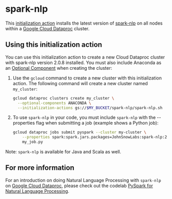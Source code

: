 # spark-nlp

This [initialization action](https://cloud.google.com/dataproc/init-actions) installs the latest version of [spark-nlp](https://github.com/JohnSnowLabs/spark-nlp)
on all nodes within a [Google Cloud Dataproc](https://cloud.google.com/dataproc) cluster.

## Using this initialization action

You can use this initialization action to create a new Cloud Dataproc cluster with spark-nlp version 2.0.8 installed. You must also include Anaconda as an [Optional Component](https://cloud.google.com/dataproc/docs/concepts/components/overview) when creating the cluster:

1. Use the `gcloud` command to create a new cluster with this initialization action.  The following command will create a new cluster named `my_cluster`:

    ```bash
    gcloud dataproc clusters create my_cluster \
      --optional-components ANACONDA \
      --initialization-actions gs://$MY_BUCKET/spark-nlp/spark-nlp.sh
    ```
2. To use `spark-nlp` in your code, you must include `spark-nlp` with the --properties flag when submitting a job (example shows a Python job):

    ```bash
    gcloud dataproc jobs submit pyspark --cluster my-cluster \
        --properties spark:spark.jars.packages=JohnSnowLabs:spark-nlp:2.0.8 \
        my_job.py
    ```

Note: `spark-nlp` is available for Java and Scala as well. 

## For more information

For an introduction on doing Natural Language Processing with `spark-nlp` on [Google Cloud Dataproc](https://cloud.google.com/dataproc), please check out the codelab [PySpark for Natural Language Processing](https://codelabs.developers.google.com/codelabs/spark-nlp/#0).
